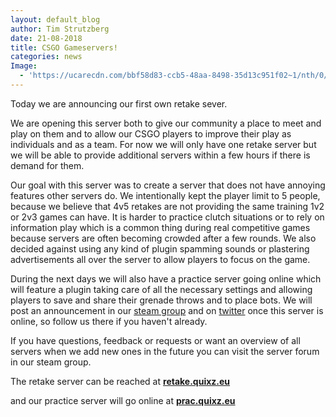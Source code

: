 ```yaml
---
layout: default_blog
author: Tim Strutzberg
date: 21-08-2018
title: CSGO Gameservers!
categories: news
Image:
  - 'https://ucarecdn.com/bbf58d83-ccb5-48aa-8498-35d13c951f02~1/nth/0/'
---
```

Today we are announcing our first own retake sever.

We are opening this server both to give our community a place to meet and play on them and to allow our CSGO players to improve their play as individuals and as a team. For now we will only have one retake server but we will be able to provide additional servers within a few hours if there is demand for them.

Our goal with this server was to create a server that does not have annoying features other servers do. We intentionally kept the player limit to 5 people, because we believe that 4v5 retakes are not providing the same training 1v2 or 2v3 games can have. It is harder to practice clutch situations or to rely on information play which is a common thing during real competitive games because servers are often becoming crowded after a few rounds. We also decided against using any kind of plugin spamming sounds or plastering advertisements all over the server to allow players to focus on the game.

During the next days we will also have a practice server going online which will feature a plugin taking care of all the necessary settings and allowing players to save and share their grenade throws and to place bots. We will post an announcement in our [steam group](https://steamcommunity.com/groups/QuixzFan#) and on [twitter](https://twitter.com/QuixzeSports) once this server is online, so follow us there if you haven't already.

If you have questions, feedback or requests or want an overview of all servers when we add new ones in the future you can visit the server forum in our steam group.

The retake server can be reached at [**retake.quixz.eu**](steam://connect/retake.quixz.eu)

and our practice server will go online at [**prac.quixz.eu**](steam://connect/prac.quixz.eu)
